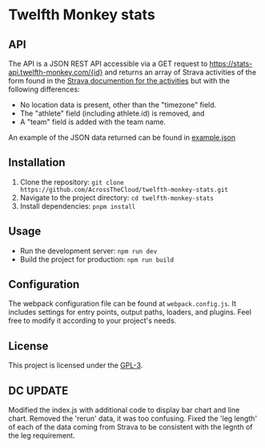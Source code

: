 # Twelfth Monkey stats

## API
The API is a JSON REST API accessible via a GET request to https://stats-api.twelfth-monkey.com/{id} and returns an array of Strava activities of the form found in the [Strava documention for the activities](https://developers.strava.com/docs/reference/#api-Activities-getActivityById) but with the following differences:
* No location data is present, other than the "timezone" field.
* The "athlete" field (including athlete.id) is removed, and
* A "team" field is added with the team name.

An example of the JSON data returned can be found in [example.json](example.json)

## Installation

1. Clone the repository: `git clone https://github.com/AcrossTheCloud/twelfth-monkey-stats.git`
2. Navigate to the project directory: `cd twelfth-monkey-stats`
3. Install dependencies: `pnpm install`

## Usage

- Run the development server: `npm run dev`
- Build the project for production: `npm run build`

## Configuration

The webpack configuration file can be found at `webpack.config.js`. It includes settings for entry points, output paths, loaders, and plugins. Feel free to modify it according to your project's needs.

## License

This project is licensed under the [GPL-3](LICENSE).

## DC UPDATE
Modified the index.js with additional code to display bar chart and line chart. 
Removed the 'rerun' data, it was too confusing. 
Fixed the 'leg length' of each of the data coming from Strava to be consistent with the legnth of the leg requirement. 